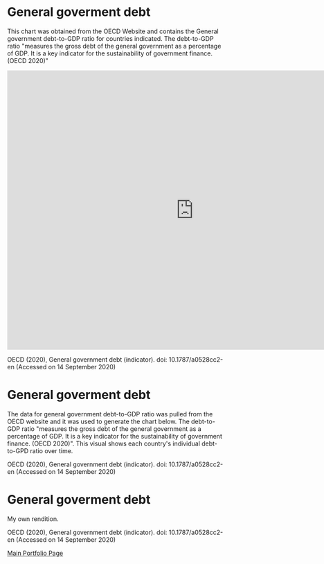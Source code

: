 
# General goverment debt
This chart was obtained from the OECD Website and contains the General government debt-to-GDP ratio for countries indicated.  The debt-to-GDP ratio "measures the gross debt of the general government as a percentage of GDP. It is a key indicator for the sustainability of government finance. (OECD 2020)" 

<iframe src="https://data.oecd.org/chart/65u0" width="860" height="645" style="border: 0" mozallowfullscreen="true" webkitallowfullscreen="true" allowfullscreen="true"><a href="https://data.oecd.org/chart/65u0" target="_blank">OECD Chart: General government debt, Total, % of GDP, Annual, 2018</a></iframe>

OECD (2020), General government debt (indicator). doi: 10.1787/a0528cc2-en (Accessed on 14 September 2020)

# General goverment debt 
The data for general government debt-to-GDP ratio was pulled from the OECD website and it was used to generate the chart below. The debt-to-GDP ratio "measures the gross debt of the general government as a percentage of GDP. It is a key indicator for the sustainability of government finance. (OECD 2020)".  This visual shows each country's individual debt-to-GPD ratio over time.

<div class="flourish-embed flourish-chart" data-src="visualisation/3729212" data-url="https://flo.uri.sh/visualisation/3729212/embed" aria-label=""><script src="https://public.flourish.studio/resources/embed.js"></script></div>

OECD (2020), General government debt (indicator). doi: 10.1787/a0528cc2-en (Accessed on 14 September 2020)

# General goverment debt
My own rendition. 
<div class="flourish-embed flourish-scatter" data-src="visualisation/3730058" data-url="https://flo.uri.sh/visualisation/3730058/embed" aria-label=""><script src="https://public.flourish.studio/resources/embed.js"></script></div>


OECD (2020), General government debt (indicator). doi: 10.1787/a0528cc2-en (Accessed on 14 September 2020)


[Main Portfolio Page](/README.md)
